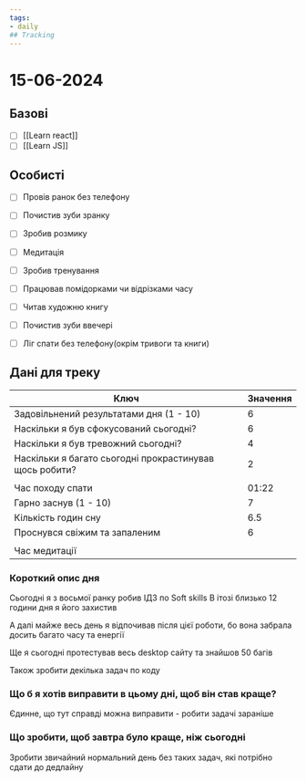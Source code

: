 ```yaml
---
tags:
- daily
## Tracking
---
```

# 15-06-2024

## Базові

- [ ] [[Learn react]]
- [ ] [[Learn JS]]

## Особисті

- [ ] Провів ранок без телефону
- [ ] Почистив зуби зранку
- [ ] Зробив розмику

- [ ] Медитація
- [ ] Зробив тренування
- [ ] Працював помідорками чи відрізками часу

- [ ] Читав художню книгу
- [ ] Почистив зуби ввечері
- [ ] Ліг спати без телефону(окрім тривоги та книги)

## Дані для треку


| Ключ                                                    | Значення |
| ------------------------------------------------------- | -------- |
| Задовільнений результатами дня (1 - 10)                 | 6        |
| Наскільки я був сфокусований сьогодні?                  | 6        |
| Наскільки я був тревожний сьогодні?                     | 4        |
| Наскільки я багато сьогодні прокрастинував щось робити? | 2        |
|                                                         |          |
| Час походу спати                                        | 01:22    |
| Гарно заснув (1 - 10)                                   | 7        |
| Кількість годин сну                                     | 6.5      |
| Проснувся свіжим та запаленим                           | 6        |
|                                                         |          |
| Час медитації                                           |          |

### Короткий опис дня

Сьогодні я з восьмої ранку робив ІДЗ по Soft skills
В ітозі близько 12 години дня я його захистив

А далі майже весь день я відпочивав після цієї роботи, бо вона забрала досить багато часу та енергії

Ще я сьогодні протестував весь desktop сайту та знайшов 50 багів

Також зробити декілька задач по коду

### Що б я хотів виправити в цьому дні, щоб він став краще?

Єдинне, що тут справді можна виправити - робити задачі зараніше

### Що зробити, щоб завтра було краще, ніж сьогодні

Зробити звичайний нормальний день без таких задач, які потрібно сдати до дедлайну


